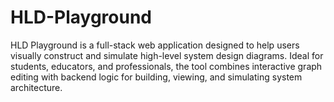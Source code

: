 # HLD-Playground

HLD Playground is a full-stack web application designed to help users visually construct and simulate high-level system design diagrams. Ideal for students, educators, and professionals, the tool combines interactive graph editing with backend logic for building, viewing, and simulating system architecture.
